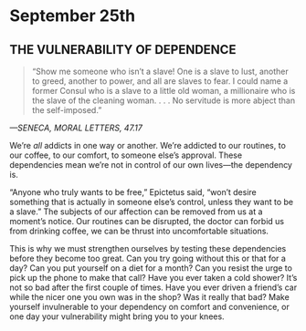# September 25th
## THE VULNERABILITY OF DEPENDENCE

> “Show me someone who isn’t a slave! One is a slave to lust, another to greed, another to power, and all are slaves to fear. I could name a former Consul who is a slave to a little old woman, a millionaire who is the slave of the cleaning woman. . . . No servitude is more abject than the self-imposed.”

*—SENECA, MORAL LETTERS, 47.17*

We’re *all* addicts in one way or another. We’re addicted to our routines, to our coffee, to our comfort, to someone else’s approval. These dependencies mean we’re not in control of our own lives—the dependency is.

“Anyone who truly wants to be free,” Epictetus said, “won’t desire something that is actually in someone else’s control, unless they want to be a slave.” The subjects of our affection can be removed from us at a moment’s notice. Our routines can be disrupted, the doctor can forbid us from drinking coffee, we can be thrust into uncomfortable situations.

This is why we must strengthen ourselves by testing these dependencies before they become too great. Can you try going without this or that for a day? Can you put yourself on a diet for a month? Can you resist the urge to pick up the phone to make that call? Have you ever taken a cold shower? It’s not so bad after the first couple of times. Have you ever driven a friend’s car while the nicer one you own was in the shop? Was it really that bad? Make yourself invulnerable to your dependency on comfort and convenience, or one day your vulnerability might bring you to your knees.

